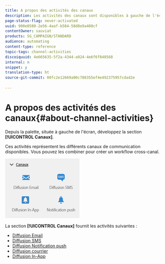 ```yaml
---
title: A propos des activités des canaux
description: Les activités des canaux sont disponibles à gauche de l'écran.
page-status-flag: never-activated
uuid: 900e0580-2e56-4aaf-b584-58d8e9a408cf
contentOwner: sauviat
products: SG_CAMPAIGN/STANDARD
audience: automating
content-type: reference
topic-tags: channel-activities
discoiquuid: 4e665635-5f2a-4344-a924-4e6f6f848568
internal: n
snippet: y
translation-type: ht
source-git-commit: 00fc2e12669a00c788355ef4e492375957cdad2e

---
```



# A propos des activités des canaux{#about-channel-activities}

Depuis la palette, située à gauche de l'écran, développez la section **[!UICONTROL Canaux]**.

Ces activités représentent les différents canaux de communication disponibles. Vous pouvez les combiner pour créer un workflow cross-canal.

![](assets/wkf_channels_activities.png)

La section **[!UICONTROL Canaux]** fournit les activités suivantes :

* [Diffusion Email ](../../automating/using/email-delivery.md)
* [Diffusion SMS](../../automating/using/sms-delivery.md)
* [Diffusion Notification push ](../../automating/using/push-notification-delivery.md)
* [Diffusion courrier](../../automating/using/direct-mail-delivery.md)
* [Diffusion In-App ](../../automating/using/in-app-delivery.md)

